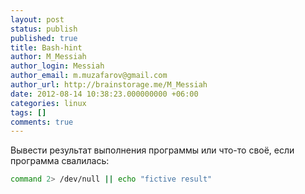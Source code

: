 ```yaml
---
layout: post
status: publish
published: true
title: Bash-hint
author: M_Messiah
author_login: Messiah
author_email: m.muzafarov@gmail.com
author_url: http://brainstorage.me/M_Messiah
date: 2012-08-14 10:38:23.000000000 +06:00
categories: linux
tags: []
comments: true
---
```


Вывести результат выполнения программы или что-то своё, если программа cвалилась:

```bash
command 2> /dev/null || echo "fictive result"
```

